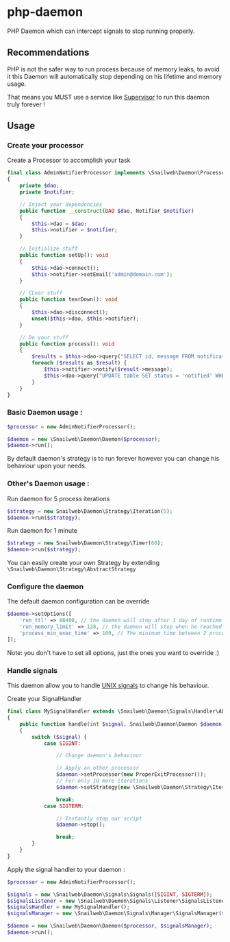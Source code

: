 # php-daemon
PHP Daemon which can intercept signals to stop running properly.

## Recommendations
PHP is not the safer way to run process because of memory leaks, to avoid it this Daemon will automatically stop depending on his lifetime and memory usage.

That means you MUST use a service like [Supervisor](http://supervisord.org/) to run this daemon truly forever !


## Usage


### Create your processor
Create a Processor to accomplish your task
```php
final class AdminNotifierProcessor implements \Snailweb\Daemon\Processor\ProcessorInterface
{
    private $dao;
    private $notifier;

    // Inject your dependencies
    public function __construct(DAO $dao, Notifier $notifier)
    {
        $this->dao = $dao;
        $this->notifier = $notifier;
    }

    // Initialize stuff
    public function setUp(): void
    {
        $this->dao->connect();
        $this->notifier->setEmail('admin@domain.com');
    }

    // CLear stuff
    public function tearDown(): void
    {
        $this->dao->disconnect();
        unset($this->dao, $this->notifier);
    }

    // Do your stuff
    public function process(): void
    {
        $results = $this->dao->query("SELECT id, message FROM notifications WHERE status='notify'");
        foreach ($results as $result) {
            $this->notifier->notify($result->message);
            $this->dao->query("UPDATE table SET status = 'notified' WHERE id = ?", $results->id);
        }
    }
}
```

### Basic Daemon usage :
```php
$processor = new AdminNotifierProcessor();

$daemon = new \Snailweb\Daemon\Daemon($processor);
$daemon->run();
```

By default daemon's strategy is to run forever however you can change his behaviour upon your needs.

### Other's Daemon usage :

Run daemon for 5 process iterations
```php
$strategy = new Snailweb\Daemon\Strategy\Iteration(5);
$daemon->run($strategy);
```

Run daemon for 1 minute
```php
$strategy = new Snailweb\Daemon\Strategy\Timer(60);
$daemon->run($strategy);
```

You can easily create your own Strategy by extending `\Snailweb\Daemon\Strategy\AbstractStrategy`

### Configure the daemon

The default daemon configuration can be override
```php
$daemon->setOptions([
    'run_ttl' => 86400, // the daemon will stop after 1 day of runtime
    'run_memory_limit' => 128, // the daemon will stop when he reached 128MB of memory usage
    'process_min_exec_time' => 100, // The minimum time between 2 process execution (to avoid CPU overload when your process has nothing do)
]);
```
Note: you don't have to set all options, just the ones you want to override :)

### Handle signals

This daemon allow you to handle [UNIX signals](https://en.wikipedia.org/wiki/Signal_(IPC)#POSIX_signals) to change his behaviour.

Create your SignalHandler
```php
final class MySignalHandler extends \Snailweb\Daemon\Signals\Handler\AbstractSignalsHandler
{
    public function handle(int $signal, Snailweb\Daemon\Daemon $daemon): void
    {
        switch ($signal) {
            case SIGINT:

                // Change daemon's behaviour

                // Apply an other processor
                $daemon->setProcessor(new ProperExitProcessor());
                // For only 10 more iterations
                $daemon->setStrategy(new \Snailweb\Daemon\Strategy\Iteration(10));

                break;
            case SIGTERM:

                // Instantly stop our script
                $daemon->stop();

                break;
        }
    }
}
```

Apply the signal handler to your daemon :
```php
$processor = new AdminNotifierProcessor();

$signals = new \Snailweb\Daemon\Signals\Signals([SIGINT, SIGTERM]);
$signalsListener = new \Snailweb\Daemon\Signals\Listener\SignalsListener();
$signalsHandler = new MySignalHandler();
$signalsManager = new \Snailweb\Daemon\Signals\Manager\SignalsManager($signals, $signalsListener, $signalsHandler);

$daemon = new \Snailweb\Daemon\Daemon($processor, $signalsManager);
$daemon->run();
```


